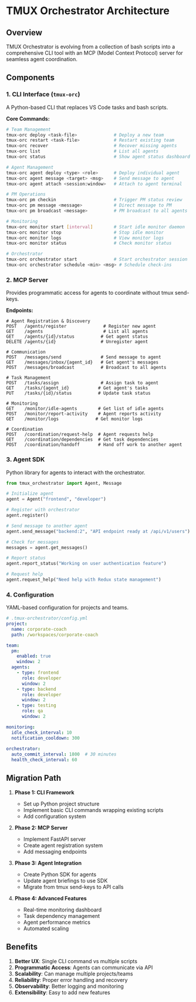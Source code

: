 # TMUX Orchestrator Architecture

## Overview
TMUX Orchestrator is evolving from a collection of bash scripts into a comprehensive CLI tool with an MCP (Model Context Protocol) server for seamless agent coordination.

## Components

### 1. CLI Interface (`tmux-orc`)
A Python-based CLI that replaces VS Code tasks and bash scripts.

**Core Commands:**
```bash
# Team Management
tmux-orc deploy <task-file>              # Deploy a new team
tmux-orc restart <task-file>             # Restart existing team
tmux-orc recover                         # Recover missing agents
tmux-orc list                            # List all agents
tmux-orc status                          # Show agent status dashboard

# Agent Management
tmux-orc agent deploy <type> <role>      # Deploy individual agent
tmux-orc agent message <target> <msg>    # Send message to agent
tmux-orc agent attach <session:window>   # Attach to agent terminal

# PM Operations
tmux-orc pm checkin                      # Trigger PM status review
tmux-orc pm message <message>            # Direct message to PM
tmux-orc pm broadcast <message>          # PM broadcast to all agents

# Monitoring
tmux-orc monitor start [interval]        # Start idle monitor daemon
tmux-orc monitor stop                    # Stop idle monitor
tmux-orc monitor logs                    # View monitor logs
tmux-orc monitor status                  # Check monitor status

# Orchestrator
tmux-orc orchestrator start              # Start orchestrator session
tmux-orc orchestrator schedule <min> <msg> # Schedule check-ins
```

### 2. MCP Server
Provides programmatic access for agents to coordinate without tmux send-keys.

**Endpoints:**
```
# Agent Registration & Discovery
POST   /agents/register              # Register new agent
GET    /agents                       # List all agents
GET    /agents/{id}/status          # Get agent status
DELETE /agents/{id}                 # Unregister agent

# Communication
POST   /messages/send               # Send message to agent
GET    /messages/inbox/{agent_id}   # Get agent's messages
POST   /messages/broadcast          # Broadcast to all agents

# Task Management
POST   /tasks/assign                # Assign task to agent
GET    /tasks/{agent_id}           # Get agent's tasks
PUT    /tasks/{id}/status          # Update task status

# Monitoring
GET    /monitor/idle-agents        # Get list of idle agents
POST   /monitor/report-activity    # Agent reports activity
GET    /monitor/logs              # Get monitor logs

# Coordination
POST   /coordination/request-help  # Agent requests help
GET    /coordination/dependencies  # Get task dependencies
POST   /coordination/handoff       # Hand off work to another agent
```

### 3. Agent SDK
Python library for agents to interact with the orchestrator.

```python
from tmux_orchestrator import Agent, Message

# Initialize agent
agent = Agent("frontend", "developer")

# Register with orchestrator
agent.register()

# Send message to another agent
agent.send_message("backend:2", "API endpoint ready at /api/v1/users")

# Check for messages
messages = agent.get_messages()

# Report status
agent.report_status("Working on user authentication feature")

# Request help
agent.request_help("Need help with Redux state management")
```

### 4. Configuration
YAML-based configuration for projects and teams.

```yaml
# .tmux-orchestrator/config.yml
project:
  name: corporate-coach
  path: /workspaces/corporate-coach

team:
  pm:
    enabled: true
    window: 2
  agents:
    - type: frontend
      role: developer
      window: 2
    - type: backend
      role: developer  
      window: 2
    - type: testing
      role: qa
      window: 2

monitoring:
  idle_check_interval: 10
  notification_cooldown: 300
  
orchestrator:
  auto_commit_interval: 1800  # 30 minutes
  health_check_interval: 60
```

## Migration Path

1. **Phase 1: CLI Framework**
   - Set up Python project structure
   - Implement basic CLI commands wrapping existing scripts
   - Add configuration system

2. **Phase 2: MCP Server**
   - Implement FastAPI server
   - Create agent registration system
   - Add messaging endpoints

3. **Phase 3: Agent Integration**
   - Create Python SDK for agents
   - Update agent briefings to use SDK
   - Migrate from tmux send-keys to API calls

4. **Phase 4: Advanced Features**
   - Real-time monitoring dashboard
   - Task dependency management
   - Agent performance metrics
   - Automated scaling

## Benefits

1. **Better UX**: Single CLI command vs multiple scripts
2. **Programmatic Access**: Agents can communicate via API
3. **Scalability**: Can manage multiple projects/teams
4. **Reliability**: Proper error handling and recovery
5. **Observability**: Better logging and monitoring
6. **Extensibility**: Easy to add new features